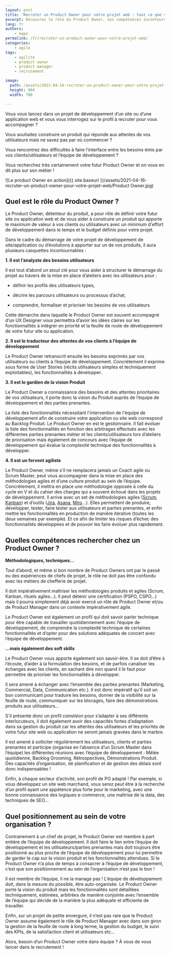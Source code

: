 ```yaml
---
layout: post
title: 'Recruter un Product Owner pour votre projet web : tout ce que vous devriez savoir !'
excerpt: Découvrez le rôle du Product Owner, ses compétences incontournables et son positionnement au sein de l'organisation
lang: fr
authors:
    - mapo
permalink: /fr/recruter-un-product-owner-pour-votre-projet-web/
categories:
    - agile
tags:
    - agilité
    - product owner
    - product manager
    - recrutement

image:
  path: /assets/2021-04-16-recruter-un-product-owner-pour-votre-projet-web/Product Owner.png
  height: 904
  width: 700

---
```


Vous vous lancez dans un projet de développement d’un site ou d’une application web et vous vous interrogez sur le profil à recruter pour vous accompagner ?

Vous souhaitez construire un produit qui réponde aux attentes de vos utilisateurs mais ne savez pas par où commencer ?

Vous rencontrez des difficultés à faire l’interface entre les besoins émis par vos clients/utilisateurs et l’équipe de développement ?

Vous recherchez très certainement votre futur Product Owner et on vous en dit plus sur son métier !

![Le product Owner en action]({{ site.baseurl }}/assets/2021-04-16-recruter-un-product-owner-pour-votre-projet-web/Product Owner.jpg)

## Quel est le rôle du Product Owner ?

Le Product Owner, détenteur du produit, a pour rôle de définir votre futur site ou application web et de vous aider à construire un produit qui apporte le maximum de valeur à vos clients ou utilisateurs avec un minimum d'effort de développement dans le temps et le budget définis pour votre projet.

Dans le cadre du démarrage de votre projet de développement de site/application ou d’évolutions à apporter sur un de vos produits, il aura plusieurs casquettes incontournables :

**1.  Il est l’analyste des besoins utilisateurs**
    

Il est tout d’abord un atout clé pour vous aider à structurer le démarrage du projet au travers de la mise en place d’ateliers avec les utilisateurs pour :

-   définir les profils des utilisateurs types,
    
-   décrire les parcours utilisateurs ou processus d’achat,
    
-   comprendre, formaliser et prioriser les besoins de vos utilisateurs
    

Cette démarche dans laquelle le Product Owner est souvent accompagné d’un UX Designer vous permettra d’avoir les idées claires sur les fonctionnalités à intégrer en priorité et la feuille de route de développement de votre futur site ou application.

**2.  Il est le traducteur des attentes de vos clients à l’équipe de développement**
    

Le Product Owner retranscrit ensuite les besoins exprimés par vos utilisateurs ou clients à l’équipe de développement. Concrètement il exprime sous forme de User Stories (récits utilisateurs simples et techniquement exploitables), les fonctionnalités à développer.

**3.  Il est le gardien de la vision Produit**
    

Le Product Owner a connaissance des besoins et des attentes prioritaires de vos utilisateurs, il porte donc la vision du Produit auprès de l’équipe de développement et des parties prenantes.

La liste des fonctionnalités nécessitant l'intervention de l'équipe de développement afin de construire votre application ou site web correspond au Backlog Produit. Le Product Owner en est le gestionnaire. Il fait évoluer la liste des fonctionnalités en fonction des arbitrages effectués avec les différentes parties prenantes métier et les clients/utilisateurs lors d’ateliers de priorisation mais également de concours avec l’équipe de développement qui évalue la complexité technique des fonctionnalités à développer.

**4.  Il est un fervent agiliste**
   
Le Product Owner, même s’il ne remplacera jamais un Coach agile ou Scrum Master, peut vous accompagner dans la mise en place des méthodologies agiles et d’une culture produit au sein de l’équipe. Concrètement, il mettra en place une méthodologie opposée à celle du cycle en V et du cahier des charges qui a souvent échoué dans les projets de développement. Il arrive avec un set de méthodologies agiles ([Scrum](https://www.scrum.org/resources/scrum-guide), [Kanban](https://fr.wikipedia.org/wiki/Kanban_(d%C3%A9veloppement))) et d’outils ([Jira](https://www.atlassian.com/software/jira?gclsrc=aw.ds&&aceid=&adposition=&adgroup=93058439420&campaign=9124878462&creative=415542633748&device=c&keyword=jira&matchtype=e&network=g&placement=&ds_kids=p51242141084&ds_e=GOOGLE&ds_eid=700000001558501&ds_e1=GOOGLE&gclid=Cj0KCQjwyN-DBhCDARIsAFOELTn7BU-kPCpt-QoF8I9KweHwzI3C5QvdYBmouQE1KlmJW3JkeNysmiMaAiHSEALw_wcB), [Asana](https://asana.com/fr/features?utm_campaign=Brand--FR--FR--Core--EX&utm_source=google&utm_medium=pd_cpc_br&gclsrc=aw.ds&&gclid=Cj0KCQjwyN-DBhCDARIsAFOELTmotiVQEqWtp8E6rFi3Gh1lXAmtEA8jPHKrW7-lEbPElwWfrUXCRwQaArAGEALw_wcB), [Miro](https://miro.com/login/)…). Elles permettent de produire, développer, tester, faire tester aux utilisateurs et parties prenantes, et enfin mettre les fonctionnalités en production de manière itérative (toutes les deux semaines par exemple). Et ce afin de limiter les risques d’échec des fonctionnalités développées et de pouvoir les faire évoluer plus rapidement.

## Quelles compétences rechercher chez un Product Owner ?

**Méthodologiques, techniques...**

Tout d’abord, et même si bon nombre de Product Owners ont par le passé eu des expériences de chefs de projet, le rôle ne doit pas être confondu avec les métiers de chefferie de projet.

Il doit impérativement maîtriser les méthodologies produits et agiles (Scrum, Kanban, rituels agiles...). Il peut détenir une certification (PSPO, CSPO…) mais il pourra simplement déjà avoir exercé un rôle de Product Owner et/ou de Product Manager dans un contexte impérativement agile.

Le Product Owner est également un profil qui doit savoir parler technique pour être capable de travailler quotidiennement avec l’équipe de développement, de comprendre la complexité technique de certaines fonctionnalités et d’opter pour des solutions adéquates de concert avec l’équipe de développement.

**...mais également des soft skills**

Le Product Owner vous apporte également son savoir-être. Il se doit d’être à l’écoute, d’aider à la formulation des besoins, et de parfois canaliser les échanges avec les clients, en sachant dire non quand il le faut pour permettre de prioriser les fonctionnalités à développer.

Il sera amené à échanger avec l’ensemble des parties prenantes (Marketing, Commercial, Data, Communication etc.). Il est donc impératif qu’il soit un bon communicant pour traduire les besoins, donner de la visibilité sur la feuille de route, communiquer sur les blocages, faire des démonstrations produits aux utilisateurs...

S'il présente donc un profil *caméléon* pour s’adapter à ses différents interlocuteurs, il doit également avoir des capacités fortes d’adaptation dans sa gestion du produit car les attentes des utilisateurs et les priorités de votre futur site web ou application ne seront jamais gravées dans le marbre.

Il est amené à solliciter régulièrement les utilisateurs, clients et parties prenantes et participe (organise en l’absence d’un Scrum Master dans l’équipe) les différentes réunions avec l’équipe de développement : Mêlée quotidienne, Backlog Grooming, Rétrospectives, Démonstrations Produit. Des capacités d’organisation, de planification et de gestion des délais sont donc indispensables !

Enfin, à chaque secteur d’activité, son profil de PO adapté ! Par exemple, si vous développez un site web marchand, vous serez peut être à la recherche d’un profil ayant une appétence plus forte pour le marketing, avec une bonne connaissance des logiques e-commerce, une maîtrise de la data, des techniques de SEO...

## Quel positionnement au sein de votre organisation ?

Contrairement à un chef de projet, le Product Owner est membre à part entière de l’équipe de développement. Il doit faire le lien entre l’équipe de développement et les utilisateurs/parties prenantes mais doit toujours être positionné au plus proche de l’équipe de développement pour lui permettre de garder le cap sur la vision produit et les fonctionnalités attendues. Si le Product Owner n’a plus de temps à consacrer à l’équipe de développement, c’est que son positionnement au sein de l’organisation n’est pas le bon !

Il est membre de l’équipe, il ne la manage pas ! L’équipe de développement doit, dans la mesure du possible, être auto-organisée. Le Product Owner porte la vision du produit mais les fonctionnalités sont détaillées techniquement, estimées, arbitrées de manière conjointe avec l’ensemble de l’équipe qui décide de la manière la plus adéquate et efficiente de travailler.

Enfin, sur un projet de petite envergure, il n’est pas rare que le Product Owner assume également le rôle de Product Manager avec dans son giron la gestion de la feuille de route à long terme, la gestion du budget, le suivi des KPIs, de la satisfaction client et utilisateurs etc…

Alors, besoin d’un Product Owner votre dans équipe ? À vous de vous lancer dans le recrutement !

